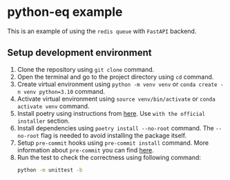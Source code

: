 # python-eq example

This is an example of using the `redis queue` with `FastAPI` backend.

## Setup development environment

1. Clone the repository using `git clone` command.
2. Open the terminal and go to the project directory using `cd` command.
3. Create virtual environment using `python -m venv venv` or
   `conda create -n venv python=3.10` command.
4. Activate virtual environment using `source venv/bin/activate` or
   `conda activate venv` command.
5. Install poetry using instructions from
   [here](https://python-poetry.org/docs/#installation). Use
   `with the official installer` section.
6. Install dependencies using `poetry install --no-root` command. The
   `--no-root` flag is needed to avoid installing the package itself.
7. Setup `pre-commit` hooks using `pre-commit install` command. More information
   about `pre-commit` you can find [here](https://pre-commit.com/).
8. Run the test to check the correctness using following command:
   ```bash
   python -m unittest -b
   ```
